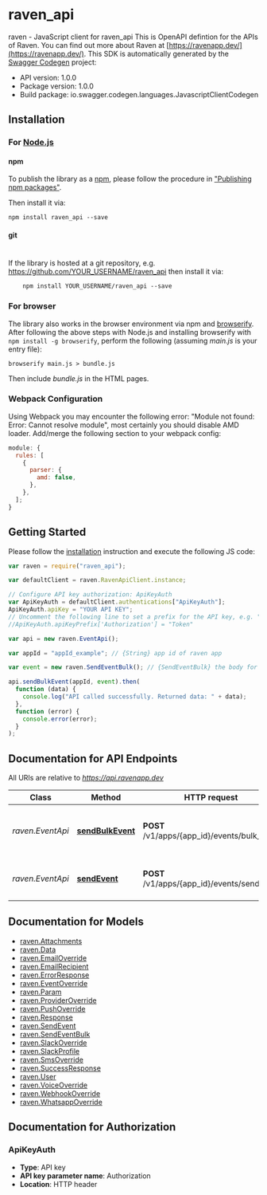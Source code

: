 # raven_api

raven - JavaScript client for raven_api
This is OpenAPI defintion for the APIs of Raven. You can find out more about Raven at [https://ravenapp.dev/](https://ravenapp.dev/).
This SDK is automatically generated by the [Swagger Codegen](https://github.com/swagger-api/swagger-codegen) project:

- API version: 1.0.0
- Package version: 1.0.0
- Build package: io.swagger.codegen.languages.JavascriptClientCodegen

## Installation

### For [Node.js](https://nodejs.org/)

#### npm

To publish the library as a [npm](https://www.npmjs.com/),
please follow the procedure in ["Publishing npm packages"](https://docs.npmjs.com/getting-started/publishing-npm-packages).

Then install it via:

```shell
npm install raven_api --save
```

#### git

#

If the library is hosted at a git repository, e.g.
https://github.com/YOUR_USERNAME/raven_api
then install it via:

```shell
    npm install YOUR_USERNAME/raven_api --save
```

### For browser

The library also works in the browser environment via npm and [browserify](http://browserify.org/). After following
the above steps with Node.js and installing browserify with `npm install -g browserify`,
perform the following (assuming _main.js_ is your entry file):

```shell
browserify main.js > bundle.js
```

Then include _bundle.js_ in the HTML pages.

### Webpack Configuration

Using Webpack you may encounter the following error: "Module not found: Error:
Cannot resolve module", most certainly you should disable AMD loader. Add/merge
the following section to your webpack config:

```javascript
module: {
  rules: [
    {
      parser: {
        amd: false,
      },
    },
  ];
}
```

## Getting Started

Please follow the [installation](#installation) instruction and execute the following JS code:

```javascript
var raven = require("raven_api");

var defaultClient = raven.RavenApiClient.instance;

// Configure API key authorization: ApiKeyAuth
var ApiKeyAuth = defaultClient.authentications["ApiKeyAuth"];
ApiKeyAuth.apiKey = "YOUR API KEY";
// Uncomment the following line to set a prefix for the API key, e.g. "Token" (defaults to null)
//ApiKeyAuth.apiKeyPrefix['Authorization'] = "Token"

var api = new raven.EventApi();

var appId = "appId_example"; // {String} app id of raven app

var event = new raven.SendEventBulk(); // {SendEventBulk} the body for the event that has to be triggered

api.sendBulkEvent(appId, event).then(
  function (data) {
    console.log("API called successfully. Returned data: " + data);
  },
  function (error) {
    console.error(error);
  }
);
```

## Documentation for API Endpoints

All URIs are relative to *https://api.ravenapp.dev*

| Class            | Method                                              | HTTP request                                | Description                                          |
| ---------------- | --------------------------------------------------- | ------------------------------------------- | ---------------------------------------------------- |
| _raven.EventApi_ | [**sendBulkEvent**](docs/EventApi.md#sendBulkEvent) | **POST** /v1/apps/{app_id}/events/bulk_send | sends the event in bulk to all the clients specified |
| _raven.EventApi_ | [**sendEvent**](docs/EventApi.md#sendEvent)         | **POST** /v1/apps/{app_id}/events/send      | sends the event to the client specified              |

## Documentation for Models

- [raven.Attachments](docs/Attachments.md)
- [raven.Data](docs/Data.md)
- [raven.EmailOverride](docs/EmailOverride.md)
- [raven.EmailRecipient](docs/EmailRecipient.md)
- [raven.ErrorResponse](docs/ErrorResponse.md)
- [raven.EventOverride](docs/EventOverride.md)
- [raven.Param](docs/Param.md)
- [raven.ProviderOverride](docs/ProviderOverride.md)
- [raven.PushOverride](docs/PushOverride.md)
- [raven.Response](docs/Response.md)
- [raven.SendEvent](docs/SendEvent.md)
- [raven.SendEventBulk](docs/SendEventBulk.md)
- [raven.SlackOverride](docs/SlackOverride.md)
- [raven.SlackProfile](docs/SlackProfile.md)
- [raven.SmsOverride](docs/SmsOverride.md)
- [raven.SuccessResponse](docs/SuccessResponse.md)
- [raven.User](docs/User.md)
- [raven.VoiceOverride](docs/VoiceOverride.md)
- [raven.WebhookOverride](docs/WebhookOverride.md)
- [raven.WhatsappOverride](docs/WhatsappOverride.md)

## Documentation for Authorization

### ApiKeyAuth

- **Type**: API key
- **API key parameter name**: Authorization
- **Location**: HTTP header
